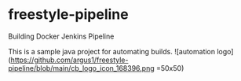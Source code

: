# freestyle-pipeline
Building Docker Jenkins Pipeline

This is a sample java project for automating builds.
![automation logo](https://github.com/argus1/freestyle-pipeline/blob/main/cb_logo_icon_168396.png =50x50)
